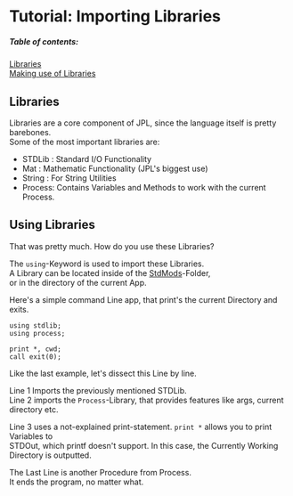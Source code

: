 # Tutorial: Importing Libraries

##### Table of contents:  
[Libraries](#libraries)  
[Making use of Libraries](#using-libraries)

## Libraries
Libraries are a core component of JPL, since the language itself is pretty barebones.  
Some of the most important libraries are:  

* STDLib : Standard I/O Functionality  
* Mat    : Mathematic Functionality (JPL's biggest use)  
* String : For String Utilities  
* Process: Contains Variables and Methods to work with the current Process.  

## Using Libraries

That was pretty much. How do you use these Libraries?  

The `using`-Keyword is used to import these Libraries.  
A Library can be located inside of the [StdMods](reference.md#stdmods)-Folder,  
or in the directory of the current App.  

Here's a simple command Line app, that print's the current Directory and exits.

```jpl
using stdlib;
using process;

print *, cwd;
call exit(0);
```

Like the last example, let's dissect this Line by line.

Line 1 Imports the previously mentioned STDLib.  
Line 2 imports the `Process`-Library, that provides features like args, current directory etc.

Line 3 uses a not-explained print-statement. `print *` allows you to print Variables to  
STDOut, which printf doesn't support. In this case, the Currently Working Directory is outputted.

The Last Line is another Procedure from Process.  
It ends the program, no matter what.
